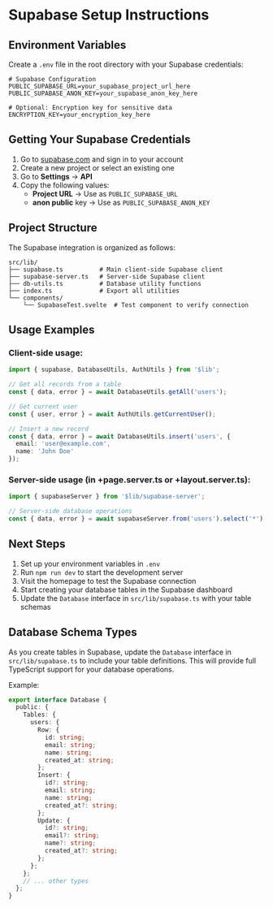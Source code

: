 # Supabase Setup Instructions

## Environment Variables

Create a `.env` file in the root directory with your Supabase credentials:

```env
# Supabase Configuration
PUBLIC_SUPABASE_URL=your_supabase_project_url_here
PUBLIC_SUPABASE_ANON_KEY=your_supabase_anon_key_here

# Optional: Encryption key for sensitive data
ENCRYPTION_KEY=your_encryption_key_here
```

## Getting Your Supabase Credentials

1. Go to [supabase.com](https://supabase.com) and sign in to your account
2. Create a new project or select an existing one
3. Go to **Settings** → **API**
4. Copy the following values:
   - **Project URL** → Use as `PUBLIC_SUPABASE_URL`
   - **anon public** key → Use as `PUBLIC_SUPABASE_ANON_KEY`

## Project Structure

The Supabase integration is organized as follows:

```
src/lib/
├── supabase.ts          # Main client-side Supabase client
├── supabase-server.ts   # Server-side Supabase client
├── db-utils.ts          # Database utility functions
├── index.ts             # Export all utilities
└── components/
    └── SupabaseTest.svelte  # Test component to verify connection
```

## Usage Examples

### Client-side usage:
```typescript
import { supabase, DatabaseUtils, AuthUtils } from '$lib';

// Get all records from a table
const { data, error } = await DatabaseUtils.getAll('users');

// Get current user
const { user, error } = await AuthUtils.getCurrentUser();

// Insert a new record
const { data, error } = await DatabaseUtils.insert('users', {
  email: 'user@example.com',
  name: 'John Doe'
});
```

### Server-side usage (in +page.server.ts or +layout.server.ts):
```typescript
import { supabaseServer } from '$lib/supabase-server';

// Server-side database operations
const { data, error } = await supabaseServer.from('users').select('*');
```

## Next Steps

1. Set up your environment variables in `.env`
2. Run `npm run dev` to start the development server
3. Visit the homepage to test the Supabase connection
4. Start creating your database tables in the Supabase dashboard
5. Update the `Database` interface in `src/lib/supabase.ts` with your table schemas

## Database Schema Types

As you create tables in Supabase, update the `Database` interface in `src/lib/supabase.ts` to include your table definitions. This will provide full TypeScript support for your database operations.

Example:
```typescript
export interface Database {
  public: {
    Tables: {
      users: {
        Row: {
          id: string;
          email: string;
          name: string;
          created_at: string;
        };
        Insert: {
          id?: string;
          email: string;
          name: string;
          created_at?: string;
        };
        Update: {
          id?: string;
          email?: string;
          name?: string;
          created_at?: string;
        };
      };
    };
    // ... other types
  };
}
```
